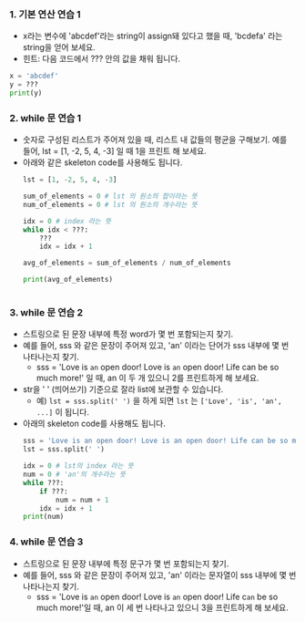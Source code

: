 

### 1. 기본 연산 연습 1

- x라는 변수에 'abcdef'라는 string이 assign돼 있다고 했을 때, 'bcdefa' 라는 string을 얻어 보세요.
- 힌트: 다음 코드에서 ??? 안의 값을 채워 됩니다.

```python
x = 'abcdef'
y = ???
print(y)
```



### 2. while 문 연습 1

- 숫자로 구성된 리스트가 주어져 있을 때, 리스트 내 값들의 평균을 구해보기.
  예를 들어, lst = [1, -2, 5, 4, -3] 일 때 1을 프린트 해 보세요.
- 아래와 같은 skeleton code를 사용해도 됩니다.
	```python
	lst = [1, -2, 5, 4, -3]
	
	sum_of_elements = 0 # lst 의 원소의 합이라는 뜻
	num_of_elements = 0 # lst 의 원소의 개수라는 뜻
	
	idx = 0 # index 라는 뜻
	while idx < ???:
	    ???
	    idx = idx + 1
	
	avg_of_elements = sum_of_elements / num_of_elements
	
	print(avg_of_elements)



### 3. while 문 연습 2

- 스트링으로 된 문장 내부에 특정 word가 몇 번 포함되는지 찾기.
- 예를 들어, sss 와 같은 문장이 주어져 있고, 'an' 이라는 단어가 sss 내부에 몇 번 나타나는지 찾기.
    - sss = 'Love is `an` open door! Love is `an` open door! Life can be so much more!' 일 때, an 이 두 개 있으니 2를 프린트하게 해 보세요.
- str을 ' ' (띄어쓰기) 기준으로 잘라 list에 보관할 수 있습니다.
    + 예) `lst = sss.split(' ')` 을 하게 되면 `lst` 는 `['Love', 'is', 'an', ...]` 이 됩니다.
- 아래의 skeleton code를 사용해도 됩니다.
    ```python
    sss = 'Love is an open door! Love is an open door! Life can be so much more!'
    lst = sss.split(' ')
    
    idx = 0 # lst의 index 라는 뜻
    num = 0 # 'an'의 개수라는 뜻
    while ???:
        if ???:
            num = num + 1
        idx = idx + 1
    print(num)
    ```

### 4. while 문 연습 3

- 스트링으로 된 문장 내부에 특정 문구가 몇 번 포함되는지 찾기.
- 예를 들어, sss 와 같은 문장이 주어져 있고, 'an' 이라는 문자열이 sss 내부에 몇 번 나타나는지 찾기.
    - sss = 'Love is `an` open door! Love is `an` open door! Life c`an` be so much more!'일 때, an 이 세 번 나타나고 있으니 3을 프린트하게 해 보세요.
  
  